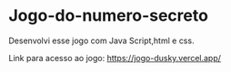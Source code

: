 # Jogo-do-numero-secreto

Desenvolvi esse jogo com Java Script,html e css.

Link para acesso ao jogo: https://jogo-dusky.vercel.app/



